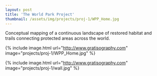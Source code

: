 ```yaml
---
layout: post
title: 'The World Park Project'
thumbnail: /assets/img/projects/proj-1/WPP_Home.jpg
---
```

Conceptual mapping of a continuous landscape of restored habitat and trails connecting protected areas across the world.

{% include image.html url="http://www.gratisography.com" image="projects/proj-1/WPP_Home.jpg" %}

{% include image.html url="http://www.gratisography.com" image="projects/proj-1/wall.jpg" %}
